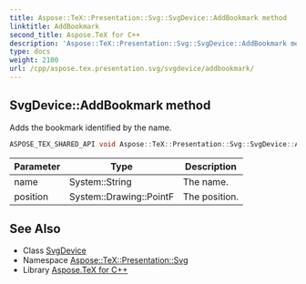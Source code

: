 ```yaml
---
title: Aspose::TeX::Presentation::Svg::SvgDevice::AddBookmark method
linktitle: AddBookmark
second_title: Aspose.TeX for C++
description: 'Aspose::TeX::Presentation::Svg::SvgDevice::AddBookmark method. Adds the bookmark identified by the name in C++.'
type: docs
weight: 2100
url: /cpp/aspose.tex.presentation.svg/svgdevice/addbookmark/
---
```

## SvgDevice::AddBookmark method


Adds the bookmark identified by the name.

```cpp
ASPOSE_TEX_SHARED_API void Aspose::TeX::Presentation::Svg::SvgDevice::AddBookmark(System::String name, System::Drawing::PointF position) override
```


| Parameter | Type | Description |
| --- | --- | --- |
| name | System::String | The name. |
| position | System::Drawing::PointF | The position. |



## See Also

* Class [SvgDevice](../)
* Namespace [Aspose::TeX::Presentation::Svg](../../)
* Library [Aspose.TeX for C++](../../../)
